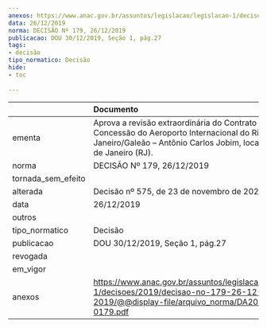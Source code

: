 ```yaml
---
anexos: https://www.anac.gov.br/assuntos/legislacao/legislacao-1/decisoes/2019/decisao-no-179-26-12-2019/@@display-file/arquivo_norma/DA2019-0179.pdf
data: 26/12/2019
norma: DECISÃO Nº 179, 26/12/2019
publicacao: DOU 30/12/2019, Seção 1, pág.27
tags:
- decisão
tipo_normatico: Decisão
hide: 
- toc 
 
---
```


|                    | Documento                                                                                                                                                               |
|:-------------------|:------------------------------------------------------------------------------------------------------------------------------------------------------------------------|
| ementa             | Aprova a revisão extraordinária do Contrato de Concessão do Aeroporto Internacional do Rio de Janeiro/Galeão – Antônio Carlos Jobim, localizado no Rio de Janeiro (RJ). |
| norma              | DECISÃO Nº 179, 26/12/2019                                                                                                                                              |
| tornada_sem_efeito |                                                                                                                                                                         |
| alterada           | Decisão nº 575, de 23 de novembro de 2022.                                                                                                                              |
| data               | 26/12/2019                                                                                                                                                              |
| outros             |                                                                                                                                                                         |
| tipo_normatico     | Decisão                                                                                                                                                                 |
| publicacao         | DOU 30/12/2019, Seção 1, pág.27                                                                                                                                         |
| revogada           |                                                                                                                                                                         |
| em_vigor           |                                                                                                                                                                         |
| anexos             | https://www.anac.gov.br/assuntos/legislacao/legislacao-1/decisoes/2019/decisao-no-179-26-12-2019/@@display-file/arquivo_norma/DA2019-0179.pdf                           |
